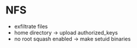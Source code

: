 # NFS
- exfiltrate files
- home directory -> upload authorized_keys
- no root squash enabled -> make setuid binaries
